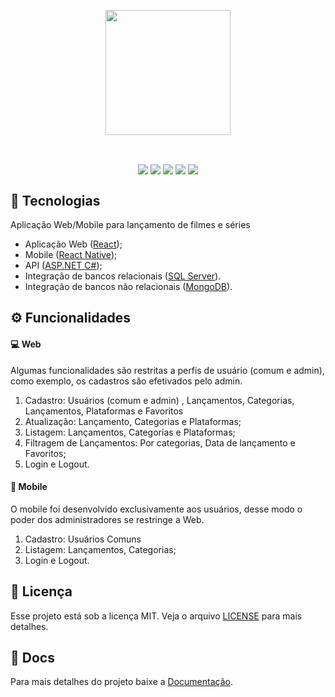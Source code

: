 <p align="center" >
  <img align="center" width="200px" src="https://i.pinimg.com/originals/9a/a9/2e/9aa92e8307d1314b1c2c65a39e0d0984.png?epik=dj0yJnU9UllTMHA2OVVwRlltdmtkVDQ5LUdFVlo0VElJTUdzU2gmcD0wJm49bTgzTDNKSjhKWktDaVRqU19aTUI0dyZ0PUFBQUFBR0FOcGVR" />
</p>

<br />
  
<p align="center">
  <img align="center" src="https://img.shields.io/badge/stack-ReactJs-blue" />
  <img align="center" src="https://img.shields.io/badge/stack-ReactNative-blue" />
  <img align="center" src="https://img.shields.io/badge/stach-ASP.Net%20Core-blueviolet" />
  <img align="center" src="https://img.shields.io/badge/stack-MongoDb-green" />
  <img align="center" src="https://img.shields.io/badge/stack-SQLServer-yellow" />
</p>

## :rocket: Tecnologias

Aplicação Web/Mobile para lançamento de filmes e séries 

- Aplicação Web ([React](https://reactjs.org/));
- Mobile ([React Native](https://reactnative.dev));
- API ([ASP.NET C#](https://dotnet.microsoft.com/apps/aspnet));
- Integração de bancos relacionais ([SQL Server](https://www.microsoft.com/pt-br/sql-server/sql-server-2019)). 
- Integração de bancos não relacionais ([MongoDB](https://www.mongodb.org/)). 

## :gear: Funcionalidades 

#### :computer: Web
Algumas funcionalidades são restritas a perfis de usuário (comum e admin), como exemplo, os cadastros são efetivados pelo admin.

1.	Cadastro: Usuários (comum e admin) , Lançamentos, Categorias, Lançamentos, Plataformas e Favoritos
2.	Atualização: Lançamento, Categorias e Plataformas;
3.	Listagem: Lançamentos, Categorias e Plataformas;
4.	Filtragem de Lançamentos: Por categorias, Data de lançamento e Favoritos;
5.	Login e Logout.


#### :iphone: Mobile
O mobile foi desenvolvido exclusivamente aos usuários, desse modo o poder dos administradores se restringe a Web.

1.	Cadastro: Usuários Comuns
2.	Listagem: Lançamentos, Categorias;
3.	Login e Logout.


## :memo: Licença

Esse projeto está sob a licença MIT. Veja o arquivo [LICENSE](LICENSE.md) para mais detalhes.



## :page_facing_up: Docs

Para mais detalhes do projeto baixe a [Documentação](https://github.com/amadorsenai/2s2019-sprint-1-bd-opflix/tree/master/Documentacao). 
